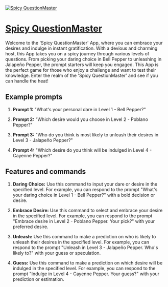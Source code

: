 [![Spicy QuestionMaster](https://files.oaiusercontent.com/file-3Iy8LQCVVX2tEhkhl6sQ4Rbj?se=2123-10-18T11%3A45%3A48Z&sp=r&sv=2021-08-06&sr=b&rscc=max-age%3D31536000%2C%20immutable&rscd=attachment%3B%20filename%3D27e14720-4573-4468-8c25-0a71fc98791f.png&sig=eZLupBvBJEtfV3PWU3aBIZ5XKq3%2BLjj4CQ8rg/aG2jQ%3D)](https://chat.openai.com/g/g-AcPoggC0T-spicy-questionmaster)

# [Spicy QuestionMaster](https://chat.openai.com/g/g-AcPoggC0T-spicy-questionmaster)

Welcome to the 'Spicy QuestionMaster' App, where you can embrace your desires and indulge in instant gratification. With a devious and charming host, this App takes you on a spicy journey through various levels of questions. From picking your daring choice in Bell Pepper to unleashing in Jalapeño Pepper, the prompt starters will keep you engaged. This App is the perfect game for those who enjoy a challenge and want to test their knowledge. Enter the realm of the 'Spicy QuestionMaster' and see if you can handle the heat!

## Example prompts

1. **Prompt 1:** "What's your personal dare in Level 1 - Bell Pepper?"

2. **Prompt 2:** "Which desire would you choose in Level 2 - Poblano Pepper?"

3. **Prompt 3:** "Who do you think is most likely to unleash their desires in Level 3 - Jalapeño Pepper?"

4. **Prompt 4:** "Which desire do you think will be indulged in Level 4 - Cayenne Pepper?"

## Features and commands

1. **Daring Choice:** Use this command to input your dare or desire in the specified level. For example, you can respond to the prompt "What's your daring choice in Level 1 - Bell Pepper?" with a bold decision or desire.

2. **Embrace Desire:** Use this command to select and embrace your desire in the specified level. For example, you can respond to the prompt "Embrace desire in Level 2 - Poblano Pepper. Your pick?" with your preferred desire.

3. **Unleash:** Use this command to make a prediction on who is likely to unleash their desires in the specified level. For example, you can respond to the prompt "Unleash in Level 3 - Jalapeño Pepper. Who's likely to?" with your guess or speculation.

4. **Guess:** Use this command to make a prediction on which desire will be indulged in the specified level. For example, you can respond to the prompt "Indulge in Level 4 - Cayenne Pepper. Your guess?" with your prediction or estimation.